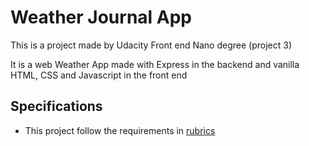 # Weather Journal App

This is a project made by Udacity Front end Nano degree (project 3)

It is a web Weather App made with Express in the backend and vanilla HTML, CSS and Javascript in the front end

## Specifications

- This project follow the requirements in [rubrics]

[rubrics]: https://review.udacity.com/#!/rubrics/2655/view
